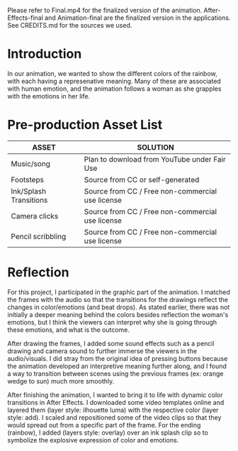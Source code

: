Please refer to Final.mp4 for the finalized version of the animation. After-Effects-final and Animation-final are the finalized version in the applications. See CREDITS.md for the sources we used.

# Introduction
In our animation, we wanted to show the different colors of the rainbow, with each having a represenative meaning. Many of these are associated with human emotion, and the animation follows a woman as she grapples with the emotions in her life.

# Pre-production Asset List
| ASSET | SOLUTION |
| --- | --- |
| Music/song | Plan to download from YouTube under Fair Use |
| Footsteps | Source from CC or self-generated |
| Ink/Splash Transitions | Source from CC / Free non-commercial use license |
| Camera clicks | Source from CC / Free non-commercial use license |
| Pencil scribbling | Source from CC / Free non-commercial use license |

# Reflection
For this project, I participated in the graphic part of the animation. I matched the frames with the audio so that the transitions for the drawings reflect the changes in color/emotions (and beat drops). As stated earlier, there was not initially a deeper meaning behind the colors besides reflection the woman's emotions, but I think the viewers can interpret why she is going through these emotions, and what is the outcome. 

After drawing the frames, I added some sound effects such as a pencil drawing and camera sound to further immerse the viewers in the audio/visuals. I did stray from the original idea of pressing buttons because the animation developed an interpretive meaning further along, and I found a way to transition between scenes using the previous frames (ex: orange wedge to sun) much more smoothly. 

After finishing the animation, I wanted to bring it to life with dynamic color transitions in After Effects. I downloaded some video templates online and layered them (layer style: ilhouette luma) with the respective color (layer style: add). I scaled and repositioned some of the video clips so that they would spread out from a specific part of the frame. For the ending (rainbow), I added (layers style: overlay) over an ink splash clip so to symbolize the explosive expression of color and emotions.

